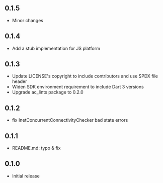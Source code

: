 ## 0.1.5

- Minor changes

## 0.1.4

- Add a stub implementation for JS platform

## 0.1.3

- Update LICENSE's copyright to include contributors and use SPDX file header
- Widen SDK environment requirement to include Dart 3 versions
- Upgrade ac_lints package to 0.2.0

## 0.1.2

- fix InetConcurrentConnectivityChecker bad state errors

## 0.1.1

- README.md: typo & fix

## 0.1.0

- Initial release
